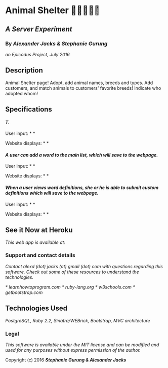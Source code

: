 # Animal Shelter :tropical_fish::dromedary_camel::rabbit::cat::horse:
## _A Server Experiment_
### By _Alexander Jacks & Stephanie Gurung_
_an Epicodus Project, July 2016_

## Description
Animal Shelter page! Adopt, add animal names, breeds and types. Add customers, and match animals to customers' favorite breeds! Indicate who adopted whom!

## Specifications

#### _T._

  User input:
   *
   *

  Website displays:
   *
   *

#### _A user can add a word to the main list, which will save to the webpage._

  User input:
   *
   *

  Website displays:
   *
   *

#### _When a user views word definitions, she or he is able to submit custom definitions which will save to the webpage._

  User input:
   *
   *

  Website displays:
   *
   *


## See it Now at Heroku

_This web app is available at:_



### Support and contact details

_Contact alexd (dot) jacks (at) gmail (dot) com with questions regarding this software. Check out some of these resources to understand the technologies._

_* learnhowtoprogram.com * ruby-lang.org * w3schools.com * getbootstrap.com_

## Technologies Used

_PostgreSQL, Ruby 2.2, Sinatra/WEBrick, Bootstrap, MVC architecture_

### Legal

_This software is available under the MIT license and can be modified and used for any purposes without express permission of the author._

Copyright (c) 2016 **_Stephanie Gurung & Alexander Jacks_**
